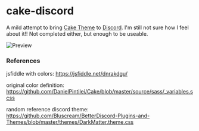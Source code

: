 # cake-discord

A mild attempt to bring [Cake Theme](http://danielpintilei.cf/Cake/) to [Discord](https://discordapp.com/). I'm still not sure how I feel about it!! Not completed either, but enough to be useable.

![Preview](http://i.imgur.com/CXDJaMJ.png)

### References
jsfiddle with colors: https://jsfiddle.net/dnrakdgu/

original color definition: https://github.com/DanielPintilei/Cake/blob/master/source/sass/_variables.scss

random reference discord theme: https://github.com/Bluscream/BetterDiscord-Plugins-and-Themes/blob/master/themes/DarkMatter.theme.css
